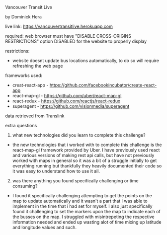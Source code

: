 Vancouver Transit Live

by Dominick Hera

live link: https://vancouvertransitlive.herokuapp.com

required:
web browser must have "DISABLE CROSS-ORIGINS RESTRICTIONS" option DISABLED for the website to properly display

restrictions:
- website doesnt update bus locations automatically, to do so will require refreshing the web page

frameworks used:
- creat-react-app - https://github.com/facebookincubator/create-react-app
- react-map-gl - https://github.com/uber/react-map-gl
- react-redux - https://github.com/reactjs/react-redux
- superagent - https://github.com/visionmedia/superagent

data retrieved from Translink

extra questions

1. what new technologies did you learn to complete this challenge?

  - the new technologies that i worked with to complete this challenge is the react-map-gl framework provided by Uber. I have previously used react and various versions of making rest api calls, but have not previously worked with maps in general so it was a bit of a struggle initially to get everything running but thankfully they heavily documented their code so it was easy to understand how to use it all.


2. was there anything you found specifically challenging or time consuming?

- I found it specifically challenging attempting to get the points on the map to update automatically and it wasn't a part that I was able to implement in the time that i had set for myself. I also just specifically found it challenging to set the markers upon the map to indicate each of the busses on the map. I struggled with misintrepeting the respective information needed and ended up wasting alot of time mixing up latitude and longitude values and such.